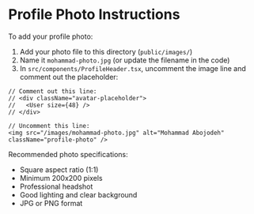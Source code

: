 # Profile Photo Instructions

To add your profile photo:

1. Add your photo file to this directory (`public/images/`)
2. Name it `mohammad-photo.jpg` (or update the filename in the code)
3. In `src/components/ProfileHeader.tsx`, uncomment the image line and comment out the placeholder:

```tsx
// Comment out this line:
// <div className="avatar-placeholder">
//   <User size={48} />
// </div>

// Uncomment this line:
<img src="/images/mohammad-photo.jpg" alt="Mohammad Abojodeh" className="profile-photo" />
```

Recommended photo specifications:
- Square aspect ratio (1:1)
- Minimum 200x200 pixels
- Professional headshot
- Good lighting and clear background
- JPG or PNG format
